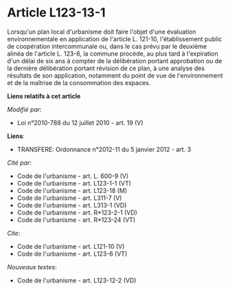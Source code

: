 # Article L123-13-1

Lorsqu'un plan local d'urbanisme doit faire l'objet d'une évaluation environnementale en application de l'article L. 121-10,
l'établissement public de coopération intercommunale ou, dans le cas prévu par le deuxième alinéa de l'article L. 123-6, la
commune procède, au plus tard à l'expiration d'un délai de six ans à compter de la délibération portant approbation ou de la
dernière délibération portant révision de ce plan, à une analyse des résultats de son application, notamment du point de vue
de l'environnement et de la maîtrise de la consommation des espaces.

**Liens relatifs à cet article**

_Modifié par_:

  - Loi n°2010-788 du 12 juillet 2010 - art. 19 (V)

**Liens**:

  - TRANSFERE: Ordonnance n°2012-11 du 5 janvier 2012 - art. 3

_Cité par_:

  - Code de l'urbanisme - art. L. 600-9 (V)
  - Code de l'urbanisme - art. L123-1-1 (VT)
  - Code de l'urbanisme - art. L123-18 (M)
  - Code de l'urbanisme - art. L311-7 (V)
  - Code de l'urbanisme - art. L313-1 (VD)
  - Code de l'urbanisme - art. R*123-2-1 (VD)
  - Code de l'urbanisme - art. R*123-24 (VT)

_Cite_:

  - Code de l'urbanisme - art. L121-10 (V)
  - Code de l'urbanisme - art. L123-6 (VT)

_Nouveaux textes_:

  - Code de l'urbanisme - art. L123-12-2 (VD)
